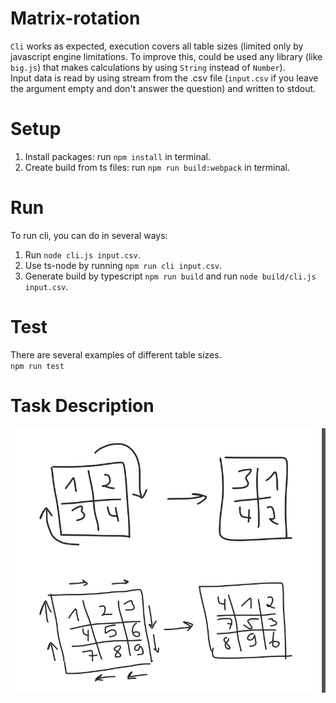 # Matrix-rotation

 `Cli` works as expected, execution covers all table sizes (limited only by javascript engine limitations. To improve this, could be used any library (like `big.js`) that makes calculations by using `String` instead of `Number`).<br />
 Input data is read by using stream from the .csv file (`input.csv` if you leave the argument empty and don't answer the question) and written to stdout.

# Setup

1) Install packages: run `npm install` in terminal.
2) Create build from ts files: run `npm run build:webpack` in terminal.

# Run
To run cli, you can do in several ways:
1) Run `node cli.js input.csv`.
2) Use ts-node by running `npm run cli input.csv`.
3) Generate build by typescript `npm run build` and run `node build/cli.js input.csv`.

# Test
There are several examples of different table sizes. </br>
`npm run test`

# Task Description
![description](./visual-description.png)
